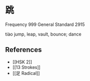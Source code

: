 # 跳
Frequency 999
General Standard 2915

tiào
jump, leap, vault, bounce; dance

## References
- [[HSK 2]]
- [[13 Strokes]]
- [[足 Radical]]